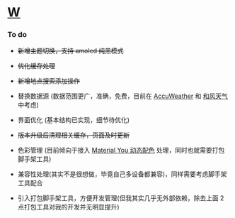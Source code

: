 # [W](https://immitut.github.io/w/ 'preview')

### To do

- ~~新增主题切换，支持 amoled 纯黑模式~~

- ~~优化缓存处理~~

- ~~新增地点搜索添加操作~~

- 替换数据源 (数据范围更广，准确，免费，目前在 [AccuWeather](https://developer.accuweather.com/) 和 [和风天气](https://dev.qweather.com/) 中考虑)

- 界面优化 (基本结构已实现，细节待优化)

- ~~版本升级后清理相关缓存，页面及时更新~~

- 色彩管理 (目前倾向于接入 [Material You 动态配色](https://github.com/material-foundation/material-color-utilities) 处理，同时也就需要打包脚手架工具)

- 兼容性处理(其实不是很想做，毕竟自己多设备都兼容)，同样需要考虑脚手架工具配合

- 引入打包脚手架工具，方便开发管理(但我其实几乎无外部依赖，除去上面 2 点打包工具对我的开发并无明显提升)
